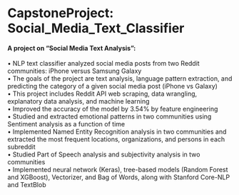 # CapstoneProject: Social_Media_Text_Classifier

**A project on “Social Media Text Analysis”:<br>**
<br>
•	NLP text classifier analyzed social media posts from two Reddit communities: iPhone versus Samsung Galaxy<br>
•	The goals of the project are text analysis, language pattern extraction, and predicting the category of a given social media post (iPhone vs Galaxy)<br>
•	This project includes Reddit API web scraping, data wrangling, explanatory data analysis, and machine learning<br>
•	Improved the accuracy of the model by 3.54% by feature engineering<br>
•	Studied and extracted emotional patterns in two communities using Sentiment analysis as a function of time<br>
•	Implemented Named Entity Recognition analysis in two communities and extracted the most frequent locations, organizations, and persons in each subreddit<br>
•	Studied Part of Speech analysis and subjectivity analysis in two communities<br>
•	Implemented neural network (Keras), tree-based models (Random Forest and XGBoost), Vectorizer, and Bag of Words, along with Stanford Core-NLP and TextBlob<br>
